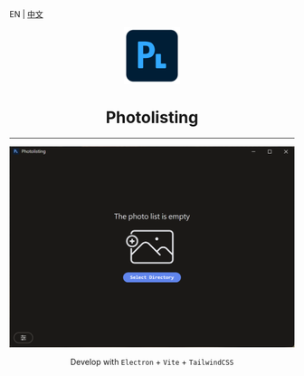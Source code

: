 EN | [中文](./README-zhTW.md)

<p align="center">
  <img width="100" src="./icon_256.png" alt="vitawind logo">
  <h1 align="center">Photolisting</h1>
</p>

---

![](./preview/home.png)

<p align="center">
Develop with <code>Electron</code> + <code>Vite</code> + <code>TailwindCSS</code>
</p>
